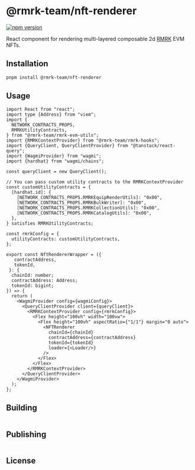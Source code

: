 # @rmrk-team/nft-renderer

[![npm version](https://img.shields.io/npm/v/@rmrk-team/nft-renderer.svg?style=flat)](https://www.npmjs.com/package/@rmrk-team/nft-renderer)

React component for rendering multi-layered composable 2d [RMRK](https://evm.rmrk.app) EVM NFTs.

## Installation

```bash
pnpm install @rmrk-team/nft-renderer
```

## Usage

```tsx
import React from "react";
import type {Address} from "viem";
import {
  NETWORK_CONTRACTS_PROPS,
  RMRKUtilityContracts,
} from "@rmrk-team/rmrk-evm-utils";
import {RMRKContextProvider} from "@rmrk-team/rmrk-hooks";
import {QueryClient, QueryClientProvider} from "@tanstack/react-query";
import {WagmiProvider} from "wagmi";
import {hardhat} from "wagmi/chains";

const queryClient = new QueryClient();

// You can pass custom utility contracts to the RMRKContextProvider
const customUtilityContracts = {
  [hardhat.id]: {
    [NETWORK_CONTRACTS_PROPS.RMRKEquipRenderUtils]: "0x00",
    [NETWORK_CONTRACTS_PROPS.RMRKBulkWriter]: "0x00",
    [NETWORK_CONTRACTS_PROPS.RMRKCollectionUtils]: "0x00",
    [NETWORK_CONTRACTS_PROPS.RMRKCatalogUtils]: "0x00",
  },
} satisfies RMRKUtilityContracts;

const rmrkConfig = {
  utilityContracts: customUtilityContracts,
};

export const NftRendererWrapper = ({
   contractAddress,
   tokenId,
 }: {
  chainId: number;
  contractAddress: Address;
  tokenId: bigint;
}) => {
  return (
    <WagmiProvider config={wagmiConfig}>
      <QueryClientProvider client={queryClient}>
        <RMRKContextProvider config={rmrkConfig}>
          <Flex height="100vh" width="100vw">
            <Flex height="100vh" aspectRatio={"1/1"} margin="0 auto">
              <NFTRenderer
                chainId={chainId}
                contractAddress={contractAddress}
                tokenId={tokenId}
                loader={<Loader/>}
              />
            </Flex>
          </Flex>
        </RMRKContextProvider>
      </QueryClientProvider>
    </WagmiProvider>
  );
};
```

## Building

```bash

```

## Publishing

```bash

```

## License

